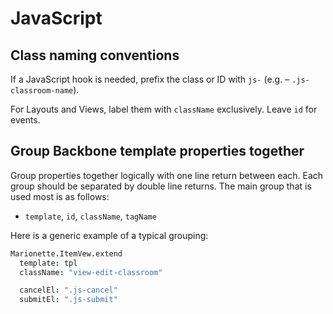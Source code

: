 # JavaScript

## Class naming conventions
If a JavaScript hook is needed, prefix the class or ID with `js-` (e.g. – `.js-classroom-name`).

For Layouts and Views, label them with `className` exclusively. Leave `id` for events.

## Group Backbone template properties together
Group properties together logically with one line return between each. Each group should be separated by double line returns. The main group that is used most is as follows:

- `template`, `id`, `className`, `tagName`

Here is a generic example of a typical grouping:

```coffeescript
Marionette.ItemVew.extend
  template: tpl
  className: "view-edit-classroom"

  cancelEl: ".js-cancel"
  submitEl: ".js-submit"
```
